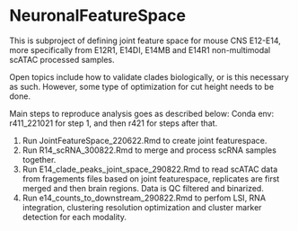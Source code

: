 # NeuronalFeatureSpace

This is subproject of defining joint feature space for mouse CNS E12-E14, more specifically from E12R1, E14DI, E14MB and E14R1 non-multimodal scATAC processed samples.

Open topics include how to validate clades biologically, or is this necessary as such. However, some type of optimization for cut height needs to be done.

Main steps to reproduce analysis goes as described below:
Conda env: r411_221021 for step 1, and then r421 for steps after that.

1) Run JointFeatureSpace_220622.Rmd to create joint featurespace.
2) Run R14_scRNA_300822.Rmd to merge and process scRNA samples together.
3) Run E14_clade_peaks_joint_space_290822.Rmd to read scATAC data from fragements files based on joint featurespace, replicates are first merged and then brain regions. Data is QC filtered and binarized.
4) Run e14_counts_to_downstream_290822.Rmd to perfom LSI, RNA integration, clustering resolution optimization and cluster marker detection for each modality.
